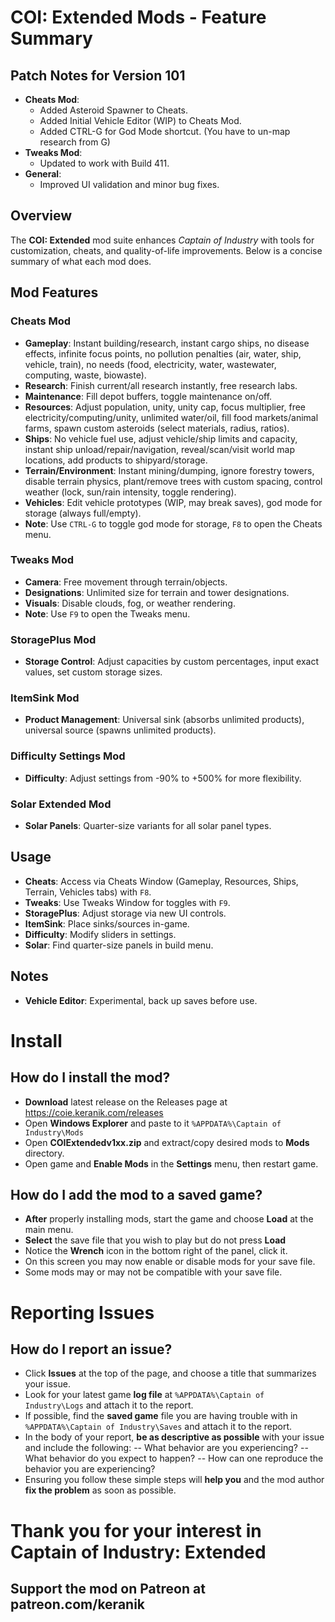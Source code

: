# COI: Extended Mods - Feature Summary

## Patch Notes for Version 101
- **Cheats Mod**:
  - Added Asteroid Spawner to Cheats.
  - Added Initial Vehicle Editor (WIP) to Cheats Mod.
  - Added CTRL-G for God Mode shortcut.  (You have to un-map research from G)
- **Tweaks Mod**:
  - Updated to work with Build 411.
- **General**:
  - Improved UI validation and minor bug fixes.

## Overview
The **COI: Extended** mod suite enhances *Captain of Industry* with tools for customization, cheats, and quality-of-life improvements. Below is a concise summary of what each mod does.

## Mod Features

### Cheats Mod
- **Gameplay**: Instant building/research, instant cargo ships, no disease effects, infinite focus points, no pollution penalties (air, water, ship, vehicle, train), no needs (food, electricity, water, wastewater, computing, waste, biowaste).
- **Research**: Finish current/all research instantly, free research labs.
- **Maintenance**: Fill depot buffers, toggle maintenance on/off.
- **Resources**: Adjust population, unity, unity cap, focus multiplier, free electricity/computing/unity, unlimited water/oil, fill food markets/animal farms, spawn custom asteroids (select materials, radius, ratios).
- **Ships**: No vehicle fuel use, adjust vehicle/ship limits and capacity, instant ship unload/repair/navigation, reveal/scan/visit world map locations, add products to shipyard/storage.
- **Terrain/Environment**: Instant mining/dumping, ignore forestry towers, disable terrain physics, plant/remove trees with custom spacing, control weather (lock, sun/rain intensity, toggle rendering).
- **Vehicles**: Edit vehicle prototypes (WIP, may break saves), god mode for storage (always full/empty).
- **Note**: Use `CTRL-G` to toggle god mode for storage, `F8` to open the Cheats menu.

### Tweaks Mod
- **Camera**: Free movement through terrain/objects.
- **Designations**: Unlimited size for terrain and tower designations.
- **Visuals**: Disable clouds, fog, or weather rendering.
- **Note**: Use `F9` to open the Tweaks menu.

### StoragePlus Mod
- **Storage Control**: Adjust capacities by custom percentages, input exact values, set custom storage sizes.

### ItemSink Mod
- **Product Management**: Universal sink (absorbs unlimited products), universal source (spawns unlimited products).

### Difficulty Settings Mod
- **Difficulty**: Adjust settings from -90% to +500% for more flexibility.

### Solar Extended Mod
- **Solar Panels**: Quarter-size variants for all solar panel types.

## Usage
- **Cheats**: Access via Cheats Window (Gameplay, Resources, Ships, Terrain, Vehicles tabs) with `F8`.
- **Tweaks**: Use Tweaks Window for toggles with `F9`.
- **StoragePlus**: Adjust storage via new UI controls.
- **ItemSink**: Place sinks/sources in-game.
- **Difficulty**: Modify sliders in settings.
- **Solar**: Find quarter-size panels in build menu.

## Notes
- **Vehicle Editor**: Experimental, back up saves before use.

# Install 
## How do I install the mod?
- **Download** latest release on the Releases page at https://coie.keranik.com/releases
- Open **Windows Explorer** and paste to it `%APPDATA%\Captain of Industry\Mods`
- Open **COIExtendedv1xx.zip** and extract/copy desired mods to **Mods** directory.
- Open game and **Enable Mods** in the **Settings** menu, then restart game.

## How do I add the mod to a saved game?
- **After** properly installing mods, start the game and choose **Load** at the main menu.
- **Select** the save file that you wish to play but do not press **Load**
- Notice the **Wrench** icon in the bottom right of the panel, click it.
- On this screen you may now enable or disable mods for your save file.
- Some mods may or may not be compatible with your save file.

# Reporting Issues
## How do I report an issue?
- Click **Issues** at the top of the page, and choose a title that summarizes your issue.
- Look for your latest game **log file** at `%APPDATA%\Captain of Industry\Logs` and attach it to the report.
- If possible, find the **saved game** file you are having trouble with in `%APPDATA%\Captain of Industry\Saves` and attach it to the report.
- In the body of your report, **be as descriptive as possible** with your issue and include the following:
-- What behavior are you experiencing?
-- What behavior do you expect to happen?
-- How can one reproduce the behavior you are experiencing?
- Ensuring you follow these simple steps will **help you** and the mod author **fix the problem** as soon as possible.

# Thank you for your interest in Captain of Industry: Extended
## Support the mod on Patreon at patreon.com/keranik

